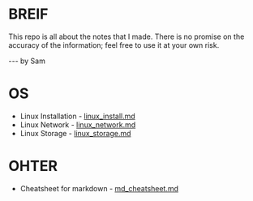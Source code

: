 # BREIF
This repo is all about the notes that I made. There is no promise on the accuracy of the information; feel free to use it at your own risk.

--- by Sam

# OS
* Linux Installation - [linux_install.md](os/linux_install.md)
* Linux Network - [linux_network.md](os/linux_network.md)
* Linux Storage - [linux_storage.md](os/linux_storage.md)

# OHTER
* Cheatsheet for markdown - [md_cheatsheet.md](other/md_cheatsheet.md)